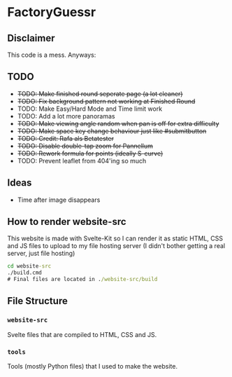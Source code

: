 # FactoryGuessr

## Disclaimer

This code is a mess. Anyways:

## TODO

* ~~TODO: Make finished round seperate page (a lot cleaner)~~
* ~~TODO: Fix background pattern not working at Finished Round~~
* TODO: Make Easy/Hard Mode and Time limit work
* TODO: Add a lot more panoramas
* ~~TODO: Make viewing angle random when pan is off for extra difficulty~~
* ~~TODO: Make space key change behaviour just like #submitbutton~~
* ~~TODO: Credit: Rafa als Betatester~~
* ~~TODO: Disable double-tap zoom for Pannellum~~
* ~~TODO: Rework formula for points (ideally S-curve)~~
* TODO: Prevent leaflet from 404'ing so much

## Ideas

* Time after image disappears

## How to render website-src

This website is made with Svelte-Kit so I can render it as static HTML, CSS and JS files to upload to my file hosting server (I didn't bother getting a real server, just file hosting)

```cmd
cd website-src
./build.cmd
# Final files are located in ./website-src/build
```

## File Structure

### `website-src`

Svelte files that are compiled to HTML, CSS and JS.

### `tools`

Tools (mostly Python files) that I used to make the website.

